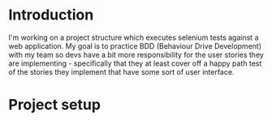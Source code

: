 # Introduction

I'm working on a project structure which executes selenium tests against a web application.  My goal is to practice BDD (Behaviour Drive Development) with my team so devs have a bit more responsibility for the user stories they are  implementing - specifically that they at least cover off a happy path test of the stories they implement that have some sort of user interface.

# Project setup

